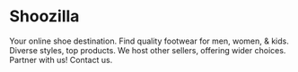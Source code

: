 # Shoozilla
Your online shoe destination. Find quality footwear for men, women, &amp; kids. Diverse styles, top products. We host other sellers, offering wider choices. Partner with us! Contact us.
